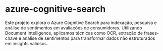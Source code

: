 # azure-cognitive-search
Este projeto explora o Azure Cognitive Search para indexação, pesquisa e análise de sentimentos em avaliações de consumidores. Utilizando Document Intelligence, aplicamos técnicas como OCR, extração de frases-chave e análise de sentimentos para transformar dados não estruturados em insights valiosos.
